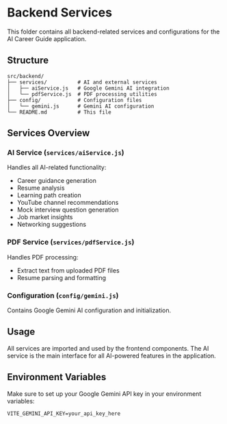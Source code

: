 # Backend Services

This folder contains all backend-related services and configurations for the AI Career Guide application.

## Structure

```
src/backend/
├── services/          # AI and external services
│   ├── aiService.js   # Google Gemini AI integration
│   └── pdfService.js  # PDF processing utilities
├── config/            # Configuration files
│   └── gemini.js      # Gemini AI configuration
└── README.md          # This file
```

## Services Overview

### AI Service (`services/aiService.js`)
Handles all AI-related functionality:
- Career guidance generation
- Resume analysis
- Learning path creation
- YouTube channel recommendations
- Mock interview question generation
- Job market insights
- Networking suggestions

### PDF Service (`services/pdfService.js`)
Handles PDF processing:
- Extract text from uploaded PDF files
- Resume parsing and formatting

### Configuration (`config/gemini.js`)
Contains Google Gemini AI configuration and initialization.

## Usage

All services are imported and used by the frontend components. The AI service is the main interface for all AI-powered features in the application.

## Environment Variables

Make sure to set up your Google Gemini API key in your environment variables:
```
VITE_GEMINI_API_KEY=your_api_key_here
```